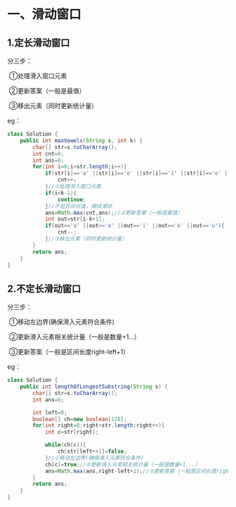 #	一、滑动窗口

##	1.定长滑动窗口

分三步：	

​		①处理滑入窗口元素

​		②更新答案（一般是最值）

​		③移出元素（同时更新统计量）

eg：

```java
class Solution {
    public int maxVowels(String s, int k) {
        char[] str=s.toCharArray();
        int cnt=0;
        int ans=0;
        for(int i=0;i<str.length;i++){
            if(str[i]=='a' ||str[i]=='e' ||str[i]=='i' ||str[i]=='o' ||str[i]=='u'){
                cnt++;
            }//①处理滑入窗口元素
            if(i<k-1){
                continue;
            }//不足区间长度，继续滑动
            ans=Math.max(cnt,ans);//②更新答案（一般是最值）
            int out=str[i-k+1];
            if(out=='a' ||out=='e' ||out=='i' ||out=='o' ||out=='u'){
                cnt--;
            }//③移出元素（同时更新统计量）
        }
        return ans;
    }
}
```



##	2.不定长滑动窗口

分三步：

​		①移动左边界(确保滑入元素符合条件)

​		②更新滑入元素相关统计量（一般是数量+1...）

​		③更新答案（一般是区间长度right-left+1）

eg：

```java
class Solution {
    public int lengthOfLongestSubstring(String s) {
        char[] str=s.toCharArray();
        int ans=0;

        int left=0;
        boolean[] ch=new boolean[128];
        for(int right=0;right<str.length;right++){
            int c=str[right];

            while(ch[c]){
                ch[str[left++]]=false;
            }//①移动左边界(确保滑入元素符合条件)
            ch[c]=true;//②更新滑入元素相关统计量（一般是数量+1...）
            ans=Math.max(ans,right-left+1);//③更新答案（一般是区间长度right-left+1）
        }
        return ans;
    }
}
```

